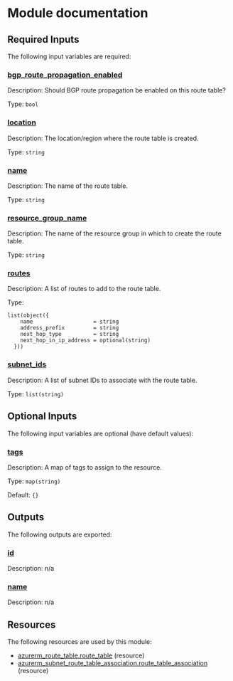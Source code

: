 # Module documentation

## Required Inputs

The following input variables are required:

### <a name="input_bgp_route_propagation_enabled"></a> [bgp\_route\_propagation\_enabled](#input\_bgp\_route\_propagation\_enabled)

Description: Should BGP route propagation be enabled on this route table?

Type: `bool`

### <a name="input_location"></a> [location](#input\_location)

Description: The location/region where the route table is created.

Type: `string`

### <a name="input_name"></a> [name](#input\_name)

Description: The name of the route table.

Type: `string`

### <a name="input_resource_group_name"></a> [resource\_group\_name](#input\_resource\_group\_name)

Description: The name of the resource group in which to create the route table.

Type: `string`

### <a name="input_routes"></a> [routes](#input\_routes)

Description: A list of routes to add to the route table.

Type:

```hcl
list(object({
    name                   = string
    address_prefix         = string
    next_hop_type          = string
    next_hop_in_ip_address = optional(string)
  }))
```

### <a name="input_subnet_ids"></a> [subnet\_ids](#input\_subnet\_ids)

Description: A list of subnet IDs to associate with the route table.

Type: `list(string)`

## Optional Inputs

The following input variables are optional (have default values):

### <a name="input_tags"></a> [tags](#input\_tags)

Description: A map of tags to assign to the resource.

Type: `map(string)`

Default: `{}`

## Outputs

The following outputs are exported:

### <a name="output_id"></a> [id](#output\_id)

Description: n/a

### <a name="output_name"></a> [name](#output\_name)

Description: n/a
## Resources

The following resources are used by this module:

- [azurerm_route_table.route_table](https://registry.terraform.io/providers/hashicorp/azurerm/latest/docs/resources/route_table) (resource)
- [azurerm_subnet_route_table_association.route_table_association](https://registry.terraform.io/providers/hashicorp/azurerm/latest/docs/resources/subnet_route_table_association) (resource)
